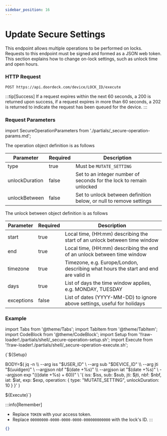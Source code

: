 ```yaml
---
sidebar_position: 16
---
```


# Update Secure Settings

This endpoint allows multiple operations to be performed on locks. Requests to this endpoint must be signed and formed as a JSON web token.
This section explains how to change on-lock settings, such as unlock time and open hours.

### HTTP Request

`POST https://api.doordeck.com/device/LOCK_ID/execute`

:::tip[Success]
If a request expires within the next 60 seconds, a 200 is returned upon success, if a request expires in more than 60 seconds, a 202 is returned to indicate the request has been queued for the device.
:::

### Request Parameters

import SecureOperationParameters from './partials/_secure-operation-params.md';

<SecureOperationParameters name="Secure operation parameters" />

The operation object definition is as follows

| Parameter      | Required | Description                                                         |
|----------------|----------|---------------------------------------------------------------------|
| type           | true     | Must be `MUTATE_SETTING`                                            |
| unlockDuration | false    | Set to an integer number of seconds for the lock to remain unlocked |
| unlockBetween  | false    | Set to unlock between definition below, or null to remove settings  |

The unlock between object definition is as follows

| Parameter  | Required | Description                                                                        |
|------------|----------|------------------------------------------------------------------------------------|
| start      | true     | Local time, (HH:mm) describing the start of an unlock between time window          |
| end        | true     | Local time, (HH:mm) describing the end of an unlock between time window            |
| timezone   | true     | Timezone, e.g. Europe/London, describing what hours the start and end are valid in |
| days       | true     | List of days the time window applies, e.g. MONDAY, TUESDAY                         |
| exceptions | false    | List of dates (YYYY-MM-DD) to ignore above settings, useful for holidays           |

### Example

import Tabs from '@theme/Tabs';
import TabItem from '@theme/TabItem';
import CodeBlock from '@theme/CodeBlock';
import Setup from '!!raw-loader!./partials/shell/_secure-operation-setup.sh';
import Execute from '!!raw-loader!./partials/shell/_secure-operation-execute.sh';

<Tabs>
<TabItem value="request" label="Request">

<CodeBlock language="shell" title="CURL">

{`${Setup}

BODY=$(
  jq -n \\
    --arg iss "$USER_ID" \\
    --arg sub "$DEVICE_ID" \\
    --arg jti "$(uuidgen)" \\
    --argjson nbf "$(date +%s)" \\
    --argjson iat "$(date +%s)" \\
    --argjson exp "$(($(date +%s) + 60))" \\
    '{
      iss: $iss,
      sub: $sub,
      jti: $jti,
      nbf: $nbf,
      iat: $iat,
      exp: $exp,
      operation: {
        type: "MUTATE_SETTING",
        unlockDuration: 10
      }
    }'
)


${Execute}`}

</CodeBlock>

:::info[Remember]
* Replace `TOKEN` with your access token.
* Replace `00000000-0000-0000-0000-000000000000` with the lock's ID.
:::

</TabItem>
<TabItem value="response" label="Response">

```json showLineNumbers title="JSON"
{}
```

</TabItem>
</Tabs>
